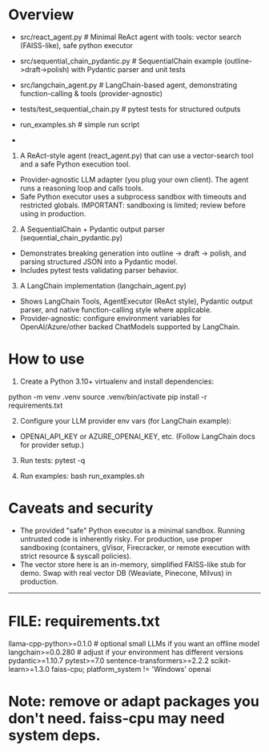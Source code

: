 Overview
========




- src/react_agent.py # Minimal ReAct agent with tools: vector search (FAISS-like), safe python executor
- src/sequential_chain_pydantic.py # SequentialChain example (outline->draft->polish) with Pydantic parser and unit tests
- src/langchain_agent.py # LangChain-based agent, demonstrating function-calling & tools (provider-agnostic)
- tests/test_sequential_chain.py # pytest tests for structured outputs
- run_examples.sh # simple run script

- 
1) A ReAct-style agent (react_agent.py) that can use a vector-search tool and a safe Python execution tool.
- Provider-agnostic LLM adapter (you plug your own client). The agent runs a reasoning loop and calls tools.
- Safe Python executor uses a subprocess sandbox with timeouts and restricted globals. IMPORTANT: sandboxing is limited; review before using in production.


2) A SequentialChain + Pydantic output parser (sequential_chain_pydantic.py)
- Demonstrates breaking generation into outline -> draft -> polish, and parsing structured JSON into a Pydantic model.
- Includes pytest tests validating parser behavior.


3) A LangChain implementation (langchain_agent.py)
- Shows LangChain Tools, AgentExecutor (ReAct style), Pydantic output parser, and native function-calling style where applicable.
- Provider-agnostic: configure environment variables for OpenAI/Azure/other backed ChatModels supported by LangChain.


How to use
==========
1. Create a Python 3.10+ virtualenv and install dependencies:


python -m venv .venv
source .venv/bin/activate
pip install -r requirements.txt


2. Configure your LLM provider env vars (for LangChain example):
- OPENAI_API_KEY or AZURE_OPENAI_KEY, etc. (Follow LangChain docs for provider setup.)


3. Run tests:
pytest -q


4. Run examples:
bash run_examples.sh


Caveats and security
====================
- The provided "safe" Python executor is a minimal sandbox. Running untrusted code is inherently risky. For production, use proper sandboxing (containers, gVisor, Firecracker, or remote execution with strict resource & syscall policies).
- The vector store here is an in-memory, simplified FAISS-like stub for demo. Swap with real vector DB (Weaviate, Pinecone, Milvus) in production.


------------------
# FILE: requirements.txt


llama-cpp-python>=0.1.0 # optional small LLMs if you want an offline model
langchain>=0.0.280 # adjust if your environment has different versions
pydantic>=1.10.7
pytest>=7.0
sentence-transformers>=2.2.2
scikit-learn>=1.3.0
faiss-cpu; platform_system != 'Windows'
openai


# Note: remove or adapt packages you don't need. faiss-cpu may need system deps.
